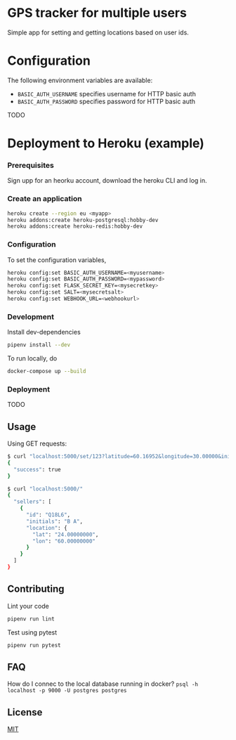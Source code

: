 # GPS tracker for multiple users

Simple app for setting and getting locations based on user ids.

# Configuration
The following environment variables are available:
- `BASIC_AUTH_USERNAME` specifies username for HTTP basic auth
- `BASIC_AUTH_PASSWORD` specifies password for HTTP basic auth

TODO
# Deployment to Heroku (example)
### Prerequisites

Sign upp for an heorku account, download the heroku CLI and log in.

### Create an application

```bash
heroku create --region eu <myapp>
heroku addons:create heroku-postgresql:hobby-dev
heroku addons:create heroku-redis:hobby-dev
```

### Configuration

To set the configuration variables,
```bash
heroku config:set BASIC_AUTH_USERNAME=<myusername>
heroku config:set BASIC_AUTH_PASSWORD=<mypassword>
heroku config:set FLASK_SECRET_KEY=<mysecretkey>
heroku config:set SALT=<mysecretsalt>
heroku config:set WEBHOOK_URL=<webhookurl>
```

### Development

Install dev-dependencies
```bash
pipenv install --dev
```

To run locally, do
```bash
docker-compose up --build
```

### Deployment

TODO

## Usage


Using GET requests:
```bash
$ curl "localhost:5000/set/123?latitude=60.16952&longitude=30.00000&initials=H%20H%20S"
{
  "success": true
}

$ curl "localhost:5000/"
{
  "sellers": [
    {
      "id": "Q18L6", 
      "initials": "B A", 
      "location": {
        "lat": "24.00000000", 
        "lon": "60.00000000"
      }
    }
  ]
}
```

## Contributing

Lint your code
```bash
pipenv run lint
```

Test using pytest
```bash
pipenv run pytest
```

## FAQ

How do I connec to the local database running in docker?
`psql -h localhost -p 9000 -U postgres postgres`

## License
[MIT](https://choosealicense.com/licenses/mit/)
